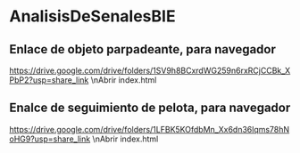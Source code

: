 # AnalisisDeSenalesBIE


## Enlace de objeto parpadeante, para navegador
https://drive.google.com/drive/folders/1SV9h8BCxrdWG259n6rxRCjCCBk_XPbP2?usp=share_link
\nAbrir index.html

## Enalce de seguimiento de pelota, para navegador
https://drive.google.com/drive/folders/1LFBK5KOfdbMn_Xx6dn36lqms78hNoHG9?usp=share_link
\nAbrir index.html